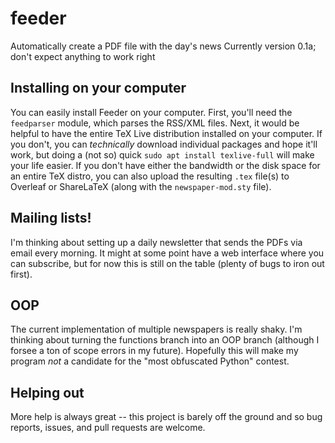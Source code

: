 # feeder
Automatically create a PDF file with the day's news 
Currently version 0.1a; don't expect anything to work right

## Installing on your computer
You can easily install Feeder on your computer. First, you'll need the `feedparser` module, which parses the RSS/XML files. Next, it would be helpful to have the entire TeX Live distribution installed on your computer. If you don't, you can *technically* download individual packages and hope it'll work, but doing a (not so) quick `sudo apt install texlive-full` will make your life easier. If you don't have either the bandwidth or the disk space for an entire TeX distro, you can also upload the resulting `.tex` file(s) to Overleaf or ShareLaTeX (along with the `newspaper-mod.sty` file). 

## Mailing lists!
I'm thinking about setting up a daily newsletter that sends the PDFs via email every morning. It might at some point have a web interface where you can subscribe, but for now this is still on the table (plenty of bugs to iron out first). 

## OOP
The current implementation of multiple newspapers is really shaky. I'm thinking about turning the functions branch into an OOP branch (although I forsee a ton of scope errors in my future). Hopefully this will make my program *not* a candidate for the "most obfuscated Python" contest. 

## Helping out
More help is always great -- this project is barely off the ground and so bug reports, issues, and pull requests are welcome. 
